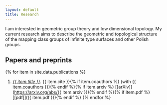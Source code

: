 ```yaml
---
layout: default
title: Research
---
```


I am interested in geometric group theory and low dimensional
topology.  My current research aims to describe the geometric
and topological structure of the mapping class groups of infinite
type surfaces and other Polish groups.

## Papers and preprints 

{% for item in site.data.publications %}
1. _<u>{{ item.title }}</u>_. {{ item.cite }}{% if item.coauthors %} (with {{ item.coauthors }}){% endif %}{% if item.arxiv %} [[arXiv]](https://arxiv.org/abs/{{ item.arxiv }}){% endif %}{% if item.pdf %} [[pdf]]({{ item.pdf }}){% endif %}
{% endfor %}

